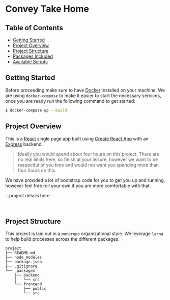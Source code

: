 # Convey Take Home

## Table of Contents

- [Getting Started](#getting-started)
- [Project Overview](#project-overview)
- [Project Structure](#project-structure)
- [Packages Included](#packages-included)
- [Available Scripts](#available-scripts)

## Getting Started

Before proceeding make sure to have [Docker](https://docs.docker.com/install/) installed on your machine. We are using `docker-compose` to make it easier to start the necessary services, once you are ready run the following command to get started:

```bash
$ docker-compose up --build
```

## Project Overview

This is a [React](https://reactjs.org/) single page app built using [Create React App](https://reactjs.org/docs/create-a-new-react-app.html) with an [Express](https://expressjs.com/) backend.

> Ideally you would spend about four hours on this project. There are no real limits here, so finish at your leisure, however we want to be respectful of you time and would not want you spending more than four hours on this.

We have provided a lot of bootstrap code for you to get you up and running, however feel free roll your own if you are more comfortable with that.

...project details here

<br>

## Project Structure

This project is laid out in a `monorepo` organizational style. We leverage `lerna` to help build processes across the different packages.

```
project
├── README.md
├── node_modules
├── package.json
├── .gitignore
└──  packages
    ├── backend
    │   └── src
    └── frontend
        ├── public
        └── src
```